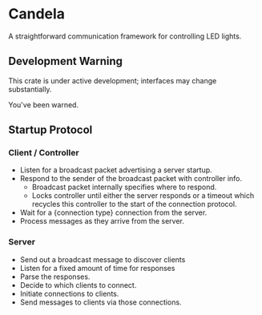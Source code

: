 # Candela
A straightforward communication framework for controlling LED lights.

## Development Warning
This crate is under active development; interfaces may change substantially.

You've been warned.

## Startup Protocol

### Client / Controller
* Listen for a broadcast packet advertising a server startup.
* Respond to the sender of the broadcast packet with controller info.
    * Broadcast packet internally specifies where to respond.
    * Locks controller until either the server responds or a timeout which
    recycles this controller to the start of the connection protocol.
* Wait for a \{connection type\} connection from the server.
* Process messages as they arrive from the server.

### Server
* Send out a broadcast message to discover clients
* Listen for a fixed amount of time for responses
* Parse the responses.
* Decide to which clients to connect.
* Initiate connections to clients.
* Send messages to clients via those connections.